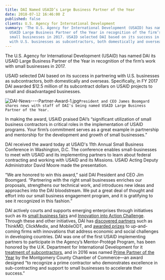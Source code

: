 ```yaml
---
title: DAI Named USAID’s Large Business Partner of the Year
date: 2018-07-12 16:46:00 Z
published: false
clients: U.S. Agency for International Development
summary: 'The U.S. Agency for International Development (USAID) has named DAI its
  USAID Large Business Partner of the Year in recognition of the firm’s work with
  small businesses in 2017. USAID selected DAI based on its success in partnering
  with U.S. businesses as subcontractors, both domestically and overseas. '
---
```


The U.S. Agency for International Development (USAID) has named DAI its USAID Large Business Partner of the Year in recognition of the firm’s work with small businesses in 2017.

USAID selected DAI based on its success in partnering with U.S. businesses as subcontractors, both domestically and overseas. Specifically, in FY 2017 DAI awarded $12.5 million of its subcontract dollars on USAID projects to small and disadvantaged businesses.

![DAI-News----Partner-Award-1.jpg](/uploads/DAI-News----Partner-Award-1.jpg)`President and CEO James Boomgard shares news with staff of DAI's being named USAID Large Business Partner of the Year.`

In making the award, USAID praised DAI’s “significant utilization of small business contractors in critical roles in the implementation of USAID programs. Your firm’s commitment serves as a great example in partnership and mentorship for the development and growth of small businesses.” 

DAI received the award today at USAID's 11th Annual Small Business Conference in Washington, D.C. The conference enables small-businesses to meet with USAID and its implementing partners to learn about federal contracting and working with USAID and its Missions. USAID Acting Deputy Administrator David Moore made the presentation.

“We are honored to win this award,” said DAI President and CEO Jim Boomgard. “Partnering with the right small businesses enriches our proposals, strengthens our technical work, and introduces new ideas and approaches into the DAI bloodstream. We put a great deal of thought and effort into our small business engagement program, and it is gratifying to see it recognized in this fashion.”

DAI actively courts and supports emerging enterprises through initiatives such as its [small business fairs](https://www.dai.com/news/dai-hosts-second-annual-small-business-fair) and [Innovation into Action Challenge](https://www.dai.com/news/innovation-action-challenge-winners-begin-implement-their-solutions-field). Through these and other initiatives, DAI has [discovered partners](https://www.dai.com/news/dai-invests-in-thinkmds-clinical-assessment-technology) such as ThinkMD, ClickMedix, and MobileODT, and [awarded prizes](https://www.dai.com/news/innovation-action-challenge-winners-begin-implement-their-solutions-field) to up-and-coming firms with innovations that address economic and social challenges in developing countries. DAI was one of the first USAID implementing partners to participate in the Agency’s Mentor-Protégé Program, has been honored by the U.K. Department for International Development for it [treatment of subcontractors](https://www.dai.com/news/dai-and-partner-imc-honoured-outstanding-relationship-subcontractors), and in 2016 was named [Prime Partner of the Year](https://www.dai.com/news/dai-named-prime-partner-year-2016) by the Montgomery County Chamber of Commerce—an award designed “to recognize a prime contractor who demonstrates excellence in sub-contracting and support to small businesses to accelerate their success.”